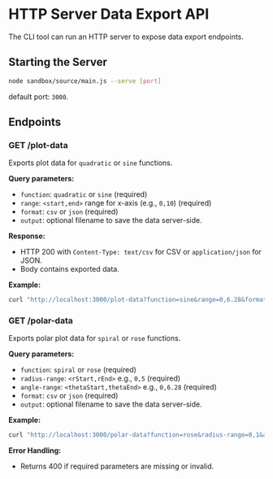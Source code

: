 # HTTP Server Data Export API

The CLI tool can run an HTTP server to expose data export endpoints.

## Starting the Server

```bash
node sandbox/source/main.js --serve [port]
```
default port: `3000`.

## Endpoints

### GET /plot-data

Exports plot data for `quadratic` or `sine` functions.

**Query parameters:**
- `function`: `quadratic` or `sine` (required)
- `range`: `<start,end>` range for x-axis (e.g., `0,10`) (required)
- `format`: `csv` or `json` (required)
- `output`: optional filename to save the data server-side.

**Response:**
- HTTP 200 with `Content-Type: text/csv` for CSV or `application/json` for JSON.
- Body contains exported data.

**Example:**
```bash
curl "http://localhost:3000/plot-data?function=sine&range=0,6.28&format=json"
```

### GET /polar-data

Exports polar plot data for `spiral` or `rose` functions.

**Query parameters:**
- `function`: `spiral` or `rose` (required)
- `radius-range`: `<rStart,rEnd>` e.g., `0,5` (required)
- `angle-range`: `<thetaStart,thetaEnd>` e.g., `0,6.28` (required)
- `format`: `csv` or `json` (required)
- `output`: optional filename to save the data server-side.

**Example:**
```bash
curl "http://localhost:3000/polar-data?function=rose&radius-range=0,1&angle-range=0,6.28&format=csv"
```

**Error Handling:**
- Returns 400 if required parameters are missing or invalid.
